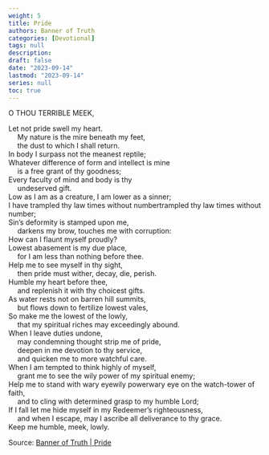 ```yaml
---
weight: 5
title: Pride
authors: Banner of Truth
categories: [Devotional]
tags: null
description: 
draft: false
date: "2023-09-14"
lastmod: "2023-09-14"
series: null
toc: true
---
```


<!--more-->

<!-- Tab links -->

O THOU TERRIBLE MEEK,

Let not pride swell my heart.
<br>&emsp;  My nature is the mire beneath my feet,
<br>&emsp;  the dust to which I shall return.
<br>In body I surpass not the meanest reptile;
<br>Whatever difference of form and intellect is mine
<br>&emsp;  is a free grant of thy goodness;
<br>Every faculty of mind and body is thy
<br>&emsp;  undeserved gift.
<br>Low as I am as a creature, I am lower as a sinner;
<br>I have trampled thy law times without number<label for="trampled" class="margin-toggle sidenote-number"></label><span class="sidenote">trampled thy law times without number</span>;
<br>Sin’s deformity is stamped upon me,
<br>&emsp;  darkens my brow, touches me with corruption:
<br>How can I flaunt myself proudly?
<br>Lowest abasement is my due place,
<br>&emsp;  for I am less than nothing before thee.
<br>Help me to see myself in thy sight,
<br>&emsp;  then pride must wither, decay, die, perish.
<br>Humble my heart before thee,
<br>&emsp;  and replenish it with thy choicest gifts.
<br>As water rests not on barren hill summits,
<br>&emsp;  but flows down to fertilize lowest vales,
<br>So make me the lowest of the lowly,
<br>&emsp;  that my spiritual riches may exceedingly abound.
<br>When I leave duties undone,
<br>&emsp;  may condemning thought strip me of pride,
<br>&emsp;  deepen in me devotion to thy service,
<br>&emsp;  and quicken me to more watchful care.
<br>When I am tempted to think highly of myself,
<br>&emsp;  grant me to see the wily power<label for="wily" class="margin-toggle sidenote-number"></label><span class="sidenote"></span> of my spiritual enemy;
<br>Help me to stand with wary eye<label for="wary" class="margin-toggle sidenote-number">wily power</label><span class="sidenote">wary eye</span> on the watch-tower of faith,
<br>&emsp;  and to cling with determined grasp to my humble Lord;
<br>If I fall let me hide myself in my Redeemer’s righteousness,
<br>&emsp;  and when I escape, may I ascribe all deliverance to thy grace.
<br>Keep me humble, meek, lowly.



Source: <a href = "https://banneroftruth.org/us/devotional/pride/" target="_blank" rel="noopener noreferrer">Banner of Truth | Pride</a>